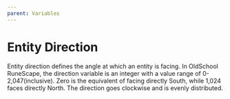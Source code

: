 ```yaml
---
parent: Variables
---
```


# Entity Direction

Entity direction defines the angle at which an entity is facing. In OldSchool RuneScape, the direction variable is an integer with a value range of
0-2,047(inclusive). Zero is the equivalent of facing directly South, while 1,024 faces directly North. The direction goes clockwise and is evenly distributed.